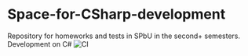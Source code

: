 # Space-for-CSharp-development
Repository for homeworks and tests in SPbU in the second+ semesters. Development on C#
![CI](https://github.com/YuriUfimtsev/Space-for-CSharp-development/blob/main/.github/workflows/CI.yml/badge.svg)